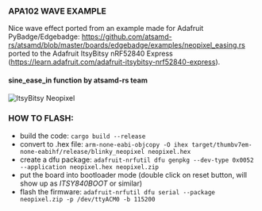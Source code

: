 ### APA102 WAVE EXAMPLE

Nice wave effect ported from an example made for Adafruit PyBadge/Edgebadge:
https://github.com/atsamd-rs/atsamd/blob/master/boards/edgebadge/examples/neopixel_easing.rs 
ported to the Adafruit ItsyBitsy nRF52840 Express (https://learn.adafruit.com/adafruit-itsybitsy-nrf52840-express).

#### __sine\_ease\_in__ function by atsamd-rs team ####

![ItsyBitsy Neopixel](neopixel_wave.gif)

### HOW TO FLASH:

* build the code: ```cargo build --release```
* convert to .hex file: ```arm-none-eabi-objcopy -O ihex target/thumbv7em-none-eabihf/release/blinky_neopixel neopixel.hex```
* create a dfu package: ```adafruit-nrfutil dfu genpkg --dev-type 0x0052 --application neopixel.hex neopixel.zip```
* put the board into bootloader mode (double click on reset button, will show up as _ITSY840BOOT_ or similar)
* flash the firmware: ```adafruit-nrfutil dfu serial --package neopixel.zip -p /dev/ttyACM0 -b 115200```

